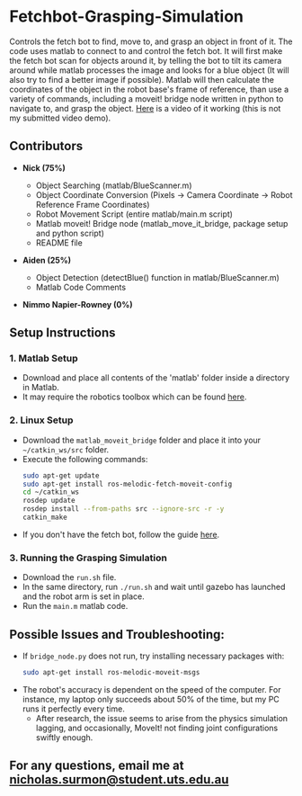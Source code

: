 # Fetchbot-Grasping-Simulation

Controls the fetch bot to find, move to, and grasp an object in front of it. 
The code uses matlab to connect to and control the fetch bot. It will first make the fetch bot scan for objects around it, by telling the bot to tilt its camera around while matlab processes the image and looks for a blue object (It will also try to find a better image if possible). Matlab will then calculate the coordinates of the object in the robot base's frame of reference, than use a variety of commands, including a moveit! bridge node written in python to navigate to, and grasp the object. [Here](https://youtu.be/HRn41opEtRI) is a video of it working (this is not my submitted video demo).

## Contributors

- **Nick (75%)**
  - Object Searching (matlab/BlueScanner.m)
  - Object Coordinate Conversion (Pixels -> Camera Coordinate -> Robot Reference Frame Coordinates)
  - Robot Movement Script (entire matlab/main.m script)
  - Matlab moveit! Bridge node (matlab_move_it_bridge, package setup and python script)
  - README file

- **Aiden (25%)**
  - Object Detection (detectBlue() function in matlab/BlueScanner.m)
  - Matlab Code Comments

- **Nimmo Napier-Rowney (0%)**

## Setup Instructions

### 1. Matlab Setup
- Download and place all contents of the 'matlab' folder inside a directory in Matlab. 
- It may require the robotics toolbox which can be found [here](https://canvas.uts.edu.au/courses/27375/files/5451349?wrap=1).

### 2. Linux Setup
- Download the `matlab_moveit_bridge` folder and place it into your `~/catkin_ws/src` folder.
- Execute the following commands:
  ```bash
  sudo apt-get update
  sudo apt-get install ros-melodic-fetch-moveit-config
  cd ~/catkin_ws
  rosdep update
  rosdep install --from-paths src --ignore-src -r -y
  catkin_make
- If you don't have the fetch bot, follow the guide [here](https://canvas.uts.edu.au/courses/28447/files/5257344?module_item_id=1405074). 
### 3. Running the Grasping Simulation
- Download the `run.sh` file.
- In the same directory, run `./run.sh` and wait until gazebo has launched and the robot arm is set in place.
- Run the `main.m` matlab code.

## Possible Issues and Troubleshooting:
- If `bridge_node.py` does not run, try installing necessary packages with:
  ```bash
  sudo apt-get install ros-melodic-moveit-msgs
- The robot's accuracy is dependent on the speed of the computer. For instance, my laptop only succeeds about 50% of the time, but my PC runs it perfectly every time.
  - After research, the issue seems to arise from the physics simulation lagging, and occasionally, MoveIt! not finding joint configurations swiftly enough.

## For any questions, email me at nicholas.surmon@student.uts.edu.au    

